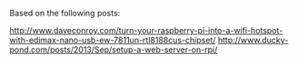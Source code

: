 Based on the following posts:

http://www.daveconroy.com/turn-your-raspberry-pi-into-a-wifi-hotspot-with-edimax-nano-usb-ew-7811un-rtl8188cus-chipset/
http://www.ducky-pond.com/posts/2013/Sep/setup-a-web-server-on-rpi/